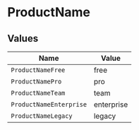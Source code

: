 # ProductName


## Values

| Name                    | Value                   |
| ----------------------- | ----------------------- |
| `ProductNameFree`       | free                    |
| `ProductNamePro`        | pro                     |
| `ProductNameTeam`       | team                    |
| `ProductNameEnterprise` | enterprise              |
| `ProductNameLegacy`     | legacy                  |